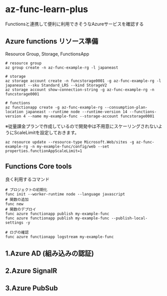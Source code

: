 # az-func-learn-plus

Functionsと連携して便利に利用できそうなAzureサービスを確認する

## Azure functions リソース準備
Resource Group, Storage,  FunctionsApp
```
# resource group
az group create -n az-func-example-rg -l japaneast

# storage
az storage account create -n funcstorage0001 -g az-func-example-rg -l japaneast --sku Standard_LRS --kind StorageV2
az storage account show-connection-string -g az-func-example-rg -n funcstorage0001

# functions
az functionapp create -g az-func-example-rg --consumption-plan-location japaneast --runtime node --runtime-version 14 --functions-version 4 --name my-example-func --storage-account funcstorage0001
```

※従量課金プランで作成しているので開発中は不用意にスケーリングされないようにScaleLimitを設定しておきます。
```
az resource update --resource-type Microsoft.Web/sites -g az-func-example-rg -n my-example-func/config/web --set properties.functionAppScaleLimit=1
```

## Functions Core tools
良く利用するコマンド
```
# プロジェクトの初期化
func init --worker-runtime node --language javascript
# 関数の追加
func new
# 関数のデプロイ
func azure functionapp publish my-example-func
func azure functionapp publish my-example-func --publish-local-settings -y

# ログの確認
func azure functionapp logstream my-example-func
```

## 1.Azure AD (組み込みの認証)
## 2.Azure SignalR
## 3.Azure PubSub

